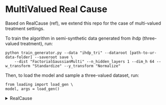 # MultiValued Real Cause

Based on RealCause (ref), we extend this repo for the case of multi-valued treatment settings.

 To train the algorithm in semi-synthetic data generated from ihdp (three-valued treatment), run:

```
python train_generator.py --data "ihdp_tri" --dataroot [path-to-ur-data-folder] --saveroot save \
    --dist "FactorialGaussianMulti" --n_hidden_layers 1 --dim_h 64 --w_transform "Standardize" --y_transform "Normalize"
```

Then, to load the model and sample a three-valued dataset, run:

```
from loading import load_gen \
model, args = load_gen()
```

<details>
  <summary>RealCause</summary>

# causal-benchmark
Realistic benchmark for different causal inference methods. The realism comes from fitting generative models to data with an assumed causal structure. 

## Installation
Once you've created a virtual environment (e.g. with conda, virtualenv, etc.) install the required packages:

```
pip install -r requirements.txt
```

## Do your own analysis on our causal-predictive metric dataset

We trained a total of 1568 different estimators.
We recorded all of the predictive metrics that sklearn provides (e.g. RMSE, MAE, precision, recall, etc.) and many different causal metrics that RealCause provides (e.g. ATE bias, ATE RMSE, PEHE, etc.).
Taking all of these metrics plus estimator specification (meta-estimator, outcome model, and propensity score model) yields a total of 77 columns.
Cells are "nan" where that cell doesn't make sense (e.g. the propensity score model cell for a standardization estimator, a regression metric for an IPW estimator, a classification metric for a standardization estimator, etc.).

We provide this dataset in [causal-predictive-analysis.csv](https://github.com/bradyneal/causal-benchmark/blob/master/causal-predictive-analysis.csv).
We did one analysis on this dataset in Section 6 of our paper (in [experiments/uai_analysis.py](https://github.com/bradyneal/causal-benchmark/blob/master/experiments/uai_analysis.py)).
However, there are many more possible analyses that can be run on it.
For example, one might want to fit machine learning models to predict causal metrics from predictive metrics and use something like [SHAP](https://github.com/slundberg/shap) to interpret the associations these models find.
To get started, simply load the dataset from [causal-predictive-analysis.csv](https://github.com/bradyneal/causal-benchmark/blob/master/causal-predictive-analysis.csv).
Example loading:

```
import pandas as pd

df = pd.read_csv('causal-predictive-analysis.csv')
```

## Loading RealCause pre-computed datasets

You can load any of the realistic RealCause datasets (trained on LaLonde PSID, LaLonde CPS, and Twins) from `realcause_datasets/` using `pandas.read_csv()` or by using our `load_realcause_dataset()` function in `loading.py`.
We provide 100 different samples of each dataset.
These samples are generated in `make_datasets.py`.


Example usage to load sample 69 of the LaLonde PSID dataset:

```
from loading import load_realcause_dataset

df = load_realcause_dataset('lalonde_psid', 69)
```

Valid value for the dataset argument: 'lalonde\_psid', 'lalonde\_cps', and 'twins'.
Valid values for the sample argument: 0-99.
If the sample argument is not given, it defaults to 0.

Example usage to load sample 0 of the Twins dataset without giving the sample argument:

```
from loading import load_realcause_dataset

df = load_realcause_dataset('twins')
```


## Loading RealCause pre-trained generative models
Loading the pre-trained models can be done using the function `load_from_folder(DATASET)` from the script `loading.py`, where `DATASET` can be one of:

 - `lalonde_cps1`
 - `lalonde_psid1`
 - `LBIDD_exp`
 - `LBIDD_linear`
 - `LBIDD_log`
 - `LBIDD_quadratic`
 - `ihdp`
 - `twins`
 
For example, this is a script to load the model trained on the LaLonde CPS dataset:

```
from loading import load_from_folder
model, args = load_from_folder("lalonde_cps1")
```

## Using RealCause generative models

### Sampling

To see most of the methods you can use with these generative models, see the [BaseGenModel class](https://github.com/bradyneal/causal-benchmark/blob/master/models/base.py#L56).
After you've loaded a generative model `model`, you can sample from it as follows:

```
w, t, y = model.sample()
```

We show how to use the knobs below.
See further documentation for the sample method in [its docstring](https://github.com/bradyneal/causal-benchmark/blob/master/models/base.py#L322).

### Using knobs

We currently provide three knobs as parameters to the `sample()` method:

* `overlap`
	- If 1, leave treatment untouched.
	- If 0, push p(T = 1 | w) to 0 for all w where p(T = 1 | w) < 0.5 and push p(T = 1 | w) to 1 for all w where p(T = 1 | w) >= 0.5.
	- If 0 < overlap < 1, do a linear interpolation of the above.
* `causal_effect_scale`: scale of the causal effect (size of ATE)
* `deg_hetero`: degree of heterogeneity (between 0 and 1). When `deg_hetero=1`, y<sub>1</sub> and y<sub>0</sub> remain unchanged. When `deg_hetero=0`,
            y<sub>1</sub> - y<sub>0</sub> is the same for all individuals.

## Training RealCause generative models


<!--### Code structure

Our deep generative model assumes the following factorization

```
p(w, t, y) = p(w)p(t|w)p(y|t,w)
```

so that a random sample of the tuple (w,t,y) can be drawn from the joint distribution via ancestral sampling. 

We let p(w) be the empirical distribution of the training set, and parameterize p(t|w) and p(y|t,w) using
neural networks (or other conditional generative models such as Gaussian processes). 
The model is defined in `models/hydranet.py`. The neural networks defined there will output the parameters for 
the distribution classes defined in `models/distributions` and compute the negative log likelihood as the loss function.


### Training loop-->

The main training script is `train_generator.py`, which will run one experiment for
a set of hyperparameter (hparam) configuration. The hparams include `--batch_size`, `--num_epochs`, `--lr`, etc. 
Here's an example command line:

```bash
python train_generator.py --data "lalonde" --dataroot [path-to-ur-data-folder] --saveroot [where-to-save-stuff] \
    --dist "FactorialGaussian" --n_hidden_layers 1 --dim_h 128 --w_transform "Standardize" --y_transform "Normalize"
```

* `--data` <br>
	This argument specifies the dataset. Options:
	- "lalonde" or "lalonde_psid" - LaLonde PSID dataset
	- "lalonde_cps" - LaLonde CPS dataset
	- "lalonde_rct" - LaLonde RCT dataset
	- "twins" - Twins dataset
	- "ihdp" - IHDP dataset
	- "lbidd\_\<link\>\_\<n\>" - LBIDD dataset with link function \<link\> and number of samples \<n\> <br>
		Valid \<link\> options: linear, quadratic, cubic, exp, and log <br>
		Valid \<n\> options: 1k, 2.5k, 5k, 10k, 25k, and 50k <br>
		Example: "lbidd\_cubic\_10k" yields an LBIDD dataset wth a cubic link function and 10k samples


* `--x_transform` <br>
This argument will tell the model to preprocess the covariate (W) or the outcome (Y) via "Standarization" 
(so that after the transformation the training data is centered and has unit variance) or via "Normalization"
(so that after the transformation the training data will range from 0 to 1); the preprocessor uses training set's
statistics. 
<br>
If "Normalize" is applied to the outcome (Y), we further clamp the sample outcome value at 0 and 1, so that we do not
generate samples outside of the min-max range of the training set.

* `--dist` <br>
This argument determines which distribution to be used for the outcome variable 
(we assume binary / Bernoulli treatment for this training script). To see a list of available distributions, run
```bash
python -c "from models.distributions import distributions; print(distributions.BaseDistribution.dist_names)"
['Bernoulli', 'Exponential', 'FactorialGaussian', 'LogLogistic', 'LogNormal', 'SigmoidFlow', 'MixedDistribution']
```

In most of our experiments, we use a more flexible family of distributions called normalizing flows; 
more specifically we use the [Sigmoidal Flow](https://arxiv.org/abs/1804.00779), which is a universal density model 
suitable for black-box Auto-ML. It is similar to mixture of distributions (like Gaussian mixture model), which 
has the ability to model multimodal distributions. 

In some cases (such as the Lalonde dataset), there might be discrete "atoms" presented in the dataset, which means the 
outcome variable is mixed-continuous-discrete-valued. We then have a special argument `--atoms` to model the probability that 
the outcome takes certain discrete values (given W and T). 

Concretely,

```bash
python train_generator.py --data "lalonde" ... \
    --dist "SigmoidFlow" \
    --dist_args "ndim=10" "base_distribution=gaussian" \ 
    --atoms 0 0.2
```

Note that the atom values (and distribution arguments) are separaeted by white space. 
For Sigmoidal Flow, there is an additional option for distribution arguments, whose
key (e.g. what base distribution to use for the flow) and value (e.g. gaussian) are separated by `=`. 
Valid choices for base distributions are `uniform` or `gaussian` (or `normal`). 
The `ndim` argument correspond to the "number of hidden units" of the sigmoid flow 
(think of it as an invertible 2-layer MLP). It is analogous to the number of mixture components of 
a mixture of Gaussian model.


## Training loop 
We also provide a convenient hyperparameter search script called `train_generator_loop.py`. 
It will load the `HP` object from `hparams.py`, and create a list of hparams by taking the Cartesian product of 
of the elements of `HP`. It will then spawn multiple threads to run the experiments in parallel. 

Here's an example using the default `hparams.py` (remember to change the `--dataroot`!):

```bash
python train_generator_loop.py --exp_name "test_flow_and_atoms" --num_workers=2
```

Note that `--saveroot` will be ignored by this training loop, since it will create an experiment folder and then create 
multiple hparam folders inside; and `--saveroot` will then be set to these folders. In the above example, there will be
4 of them:


```text
├── test_flow_and_atoms
│   ├── dist_argsndim=5+base_distribution=uniform-atoms
│   └── dist_argsndim=5+base_distribution=uniform-atoms0.0
│   └── dist_argsndim=10+base_distribution=normal-atoms
│   └── dist_argsndim=10+base_distribution=normal-atoms0.0
```

Once an experiment (for a single hparam setting) is finished, you should see 5 files in the hparam folder (saveroot).

```text
├── test_flow_and_atoms
│   ├── dist_argsndim=5+base_distribution=uniform-atoms
│   │   ├── args.txt
│   │   ├── log.txt
│   │   ├── model.pt
│   │   ├── all_runs.txt
│   │   ├── summary.txt
```

* args.txt: arguments of the experiment
* log.txt: all the "prints" of the experiment are redirected to this log file
* model.py: early-stopped model checkpoint
* all_runs.txt: 
univariate evaluation metrics (i.e. p values & nll; by default there will be `--num_univariate_tests=100` entries)
* summary.txt: summary statistics of all_runs.txt (mean and some quantiles).

## Re-running our causal estimator experiments

To re-run the causal estimator benchmarking in our paper, run [experiments/uai_experiments.py](https://github.com/bradyneal/causal-benchmark/blob/master/experiments/uai_experiments.py). To re-run our correlation analysis between causal and predictive metrics, run [experiments/uai_analysis.py](https://github.com/bradyneal/causal-benchmark/blob/master/experiments/uai_analysis.py).


</details>